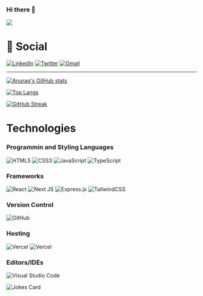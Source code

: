 ### Hi there 👋

![](https://komarev.com/ghpvc/?username=Eemeka-web-dev)

<h1>💬 Social</h1>

[![LinkedIn](https://img.shields.io/badge/LinkedIn-%23E4405F.svg?style=for-the-badge&logo=LinkedIn&logoColor=white)](https://https://www.linkedin.com/in/emeka247/)
[![Twitter](https://img.shields.io/badge/Twitter-%231DA1F2.svg?style=for-the-badge&logo=Twitter&logoColor=white)](https://https://twitter.com/Rex_mekus )
[![Gmail](https://img.shields.io/badge/Gmail-D14836?style=for-the-badge&logo=gmail&logoColor=white)](mailto:chukwuemekarex@gmail.com)

<hr/>

[![Anurag's GitHub stats](https://github-readme-stats.vercel.app/api?username=Emeka-web-dev&layout=compact&show_icons=true&theme=tokyonight)](https://github.com/Emeka-web-dev/github-readme-stats)


[![Top Langs](https://github-readme-stats.vercel.app/api/top-langs/?username=Emeka-web-dev&layout=compact&theme=tokyonight)](https://github.com/anuraghazra/github-readme-stats)


[![GitHub Streak](https://streak-stats.demolab.com?user=Emeka-web-dev&theme=tokyonight&border_radius=4)](https://git.io/streak-stats)


<h1>Technologies</h1>
<h3>Programmin and Styling Languages</h3>

![HTML5](https://img.shields.io/badge/html5-%23E34F26.svg?style=for-the-badge&logo=html5&logoColor=white)
![CSS3](https://img.shields.io/badge/css3-%231572B6.svg?style=for-the-badge&logo=css3&logoColor=white)
![JavaScript](https://img.shields.io/badge/javascript-%23323330.svg?style=for-the-badge&logo=javascript&logoColor=%23F7DF1E)
![TypeScript](https://img.shields.io/badge/typescript-%23777BB4.svg?style=for-the-badge&logo=typescript&logoColor=white)

<h3>Frameworks</h3>

![React](https://img.shields.io/badge/react-%2320232a.svg?style=for-the-badge&logo=react&logoColor=%2361DAFB)
![Next JS](https://img.shields.io/badge/Next-black?style=for-the-badge&logo=next.js&logoColor=white)
![Express.js](https://img.shields.io/badge/express.js-%23404d59.svg?style=for-the-badge&logo=express&logoColor=%2361DAFB)
![TailwindCSS](https://img.shields.io/badge/tailwindcss-%2338B2AC.svg?style=for-the-badge&logo=tailwind-css&logoColor=white)

<h3>Version Control</h3>

![GitHub](https://img.shields.io/badge/github-%23121011.svg?style=for-the-badge&logo=github&logoColor=white)

<h3>Hosting</h3>

![Vercel](https://img.shields.io/badge/vercel-%23000000.svg?style=for-the-badge&logo=vercel&logoColor=white)
![Vercel](https://img.shields.io/badge/heroku-%23000000.svg?style=for-the-badge&logo=heroku&logoColor=white)

<h3> Editors/IDEs </h3>

![Visual Studio Code](https://img.shields.io/badge/Visual%20Studio%20Code-0078d7.svg?style=for-the-badge&logo=visual-studio-code&logoColor=white)

![Jokes Card](https://readme-jokes.vercel.app/api)
